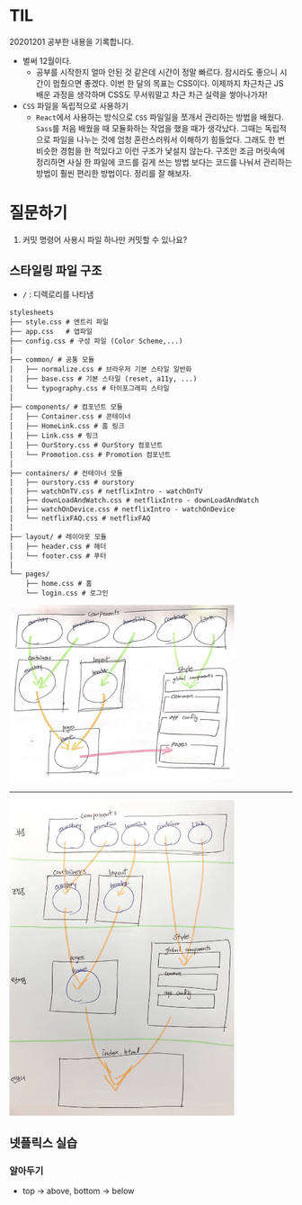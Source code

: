 # TIL

20201201 공부한 내용을 기록합니다.

* 벌써 12월이다.
  - 공부를 시작한지 얼마 안된 것 같은데 시간이 정말 빠르다. 잠시라도 좋으니 시간이 멈췄으면 좋겠다. 이번 한 달의 목표는 CSS이다. 이제까지 차근차근 JS 배운 과정을 생각하며 CSS도 무서워말고 차근 차근 실력을 쌓아나가자!
* `CSS` 파일을 독립적으로 사용하기 
  - `React`에서 사용하는 방식으로 `CSS` 파일일을 쪼개서 관리하는 방법을 배웠다. `Sass`를 처음 배웠을 때 모듈화하는 작업을 했을 때가 생각났다. 그때는 독립적으로 파일을 나누는 것에 엄청 혼란스러워서 이해하기 힘들었다. 그래도 한 번 비슷한 경험을 한 적있다고 이런 구조가 낯설지 않는다. 구조만 조금 머릿속에 정리하면 사실 한 파일에 코드를 길게 쓰는 방법 보다는 코드를 나눠서 관리하는 방법이 훨씬 편리한 방법이다. 정리를 잘 해보자. 

# 질문하기

1. 커밋 명령어 사용시 파일 하나만 커밋할 수 있나요? 

## 스타일링 파일 구조

* `/` : 디렉로리를 나타냄

```
stylesheets
├── style.css # 엔트리 파일
├── app.css   # 앱파일 
├── config.css # 구성 파일 (Color Scheme,...)
│
├── common/ # 공통 모듈
│   ├── normalize.css # 브라우저 기본 스타일 일반화
│   ├── base.css # 기본 스타일 (reset, a11y, ...)
│   └── typography.css # 타이포그래피 스타일
│
├── components/ # 컴포넌트 모듈
│   ├── Container.css # 콘테이너
│   ├── HomeLink.css # 홈 링크
│   ├── Link.css # 링크
│   ├── OurStory.css # OurStory 컴포넌트
│   └── Promotion.css # Promotion 컴포넌트
│
├── containers/ # 컨테이너 모듈
│   ├── ourstory.css # ourstory
│   ├── watchOnTV.css # netflixIntro - watchOnTV
│   ├── downLoadAndWatch.css # netflixIntro - downLoadAndWatch 
│   ├── watchOnDevice.css # netflixIntro - watchOnDevice 
│   └── netflixFAQ.css # netflixFAQ 
│
├── layout/ # 레이아웃 모듈 
│   ├── header.css # 헤더 
│   └── footer.css # 푸터
│
└── pages/
    ├── home.css # 홈
    └── login.css # 로그인
```

<img src="./assets/20201201_TIL_attached_file1.jpg" width="400">

---

<img src="./assets/20201201_TIL_attached_file2.jpg" width="400">


## 넷플릭스 실습

### 알아두기 

* top → above, bottom → below



